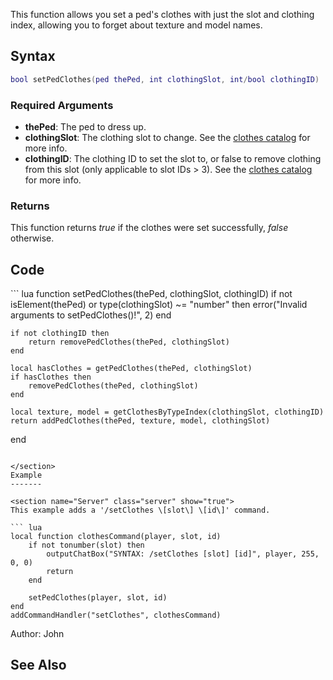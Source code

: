 <lowercasetitle/>

This function allows you set a ped's clothes with just the slot and clothing index, allowing you to forget about texture and model names.

Syntax
------

``` lua
bool setPedClothes(ped thePed, int clothingSlot, int/bool clothingID)
```

### Required Arguments

-   **thePed**: The ped to dress up.
-   **clothingSlot**: The clothing slot to change. See the [clothes catalog](/docs/cj_clothes.md "wikilink") for more info.
-   **clothingID**: The clothing ID to set the slot to, or false to remove clothing from this slot (only applicable to slot IDs &gt; 3). See the [clothes catalog](/docs/cj_clothes.md "wikilink") for more info.

### Returns

This function returns *true* if the clothes were set successfully, *false* otherwise.

Code
----

<section show="true">
``` lua
function setPedClothes(thePed, clothingSlot, clothingID)
    if not isElement(thePed) or type(clothingSlot) ~= "number" then
        error("Invalid arguments to setPedClothes()!", 2)
    end
    
    if not clothingID then
        return removePedClothes(thePed, clothingSlot)
    end
    
    local hasClothes = getPedClothes(thePed, clothingSlot) 
    if hasClothes then
        removePedClothes(thePed, clothingSlot)
    end
    
    local texture, model = getClothesByTypeIndex(clothingSlot, clothingID)
    return addPedClothes(thePed, texture, model, clothingSlot)
end
```

</section>
Example
-------

<section name="Server" class="server" show="true">
This example adds a '/setClothes \[slot\] \[id\]' command.

``` lua
local function clothesCommand(player, slot, id)
    if not tonumber(slot) then
        outputChatBox("SYNTAX: /setClothes [slot] [id]", player, 255, 0, 0)
        return
    end
    
    setPedClothes(player, slot, id)
end
addCommandHandler("setClothes", clothesCommand)
```

</section>
Author: John

See Also
--------
